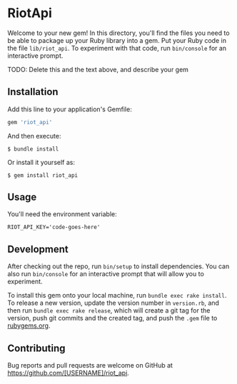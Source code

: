 # RiotApi

Welcome to your new gem! In this directory, you'll find the files you need to be able to package up your Ruby library into a gem. Put your Ruby code in the file `lib/riot_api`. To experiment with that code, run `bin/console` for an interactive prompt.

TODO: Delete this and the text above, and describe your gem

## Installation

Add this line to your application's Gemfile:

```ruby
gem 'riot_api'
```

And then execute:

    $ bundle install

Or install it yourself as:

    $ gem install riot_api

## Usage

You'll need the environment variable:

```
RIOT_API_KEY='code-goes-here'
```

## Development

After checking out the repo, run `bin/setup` to install dependencies. You can also run `bin/console` for an interactive prompt that will allow you to experiment.

To install this gem onto your local machine, run `bundle exec rake install`. To release a new version, update the version number in `version.rb`, and then run `bundle exec rake release`, which will create a git tag for the version, push git commits and the created tag, and push the `.gem` file to [rubygems.org](https://rubygems.org).

## Contributing

Bug reports and pull requests are welcome on GitHub at https://github.com/[USERNAME]/riot_api.
